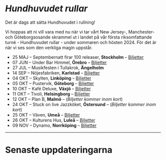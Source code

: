 
# *Hundhuvudet rullar*

Det är dags att sätta Hundhuvudet i rullning!

Vi hoppas att ni vill vara med nu när vi tar vårt New Jersey-, Manchester- och Göteborgsosande skrammel ut i landet på vår första riksomfattande turné - Hundhuvudet rullar - under sommaren och hösten 2024. För det är när vi ses som den verkliga magin uppstår.

- 25 MAJ – Septembernatt firar 100 releaser, **Stockholm** – [Biljetter](https://www.tickster.com/sv/events/y1y32b178mr8nnl/2024-05-25/septembernatt-100-releaser)  
- 07 JUN – Under Bar Himmel, **Örebro** – [Biljetter](https://www.tickster.com/sv/events/x2cvw3avgtpz9l7/2024-06-07/hastpojken-division-7-under-bar-himmel)  
- 27 JUL – Musikfesten i Tullakrok, **Ängelholm**  
- 14 SEP – Nöjesfabriken, **Karlstad** – [Biljetter](https://secure.tickster.com/41uxekj7grzp40v)  
- 04 OKT – Skylten, **Linköping** – [Biljetter](https://secure.tickster.com/a3tnyhe90cwwg3v)  
- 05 OKT – Pustervik, **Göteborg** – [Biljetter](https://www.tickster.com/sv/events/dhpk3h56wypl2xy)  
- 10 OKT – Kafé Deluxe, **Växjö** – [Biljetter](https://www.biljettkiosken.se/event/241010-kafedeluxe)  
- 11 OKT – Tivoli, **Helsingborg** – [Biljetter](https://secure.tickster.com/41uxekj7grzp40v)  
- 12 OKT – Plan B, **Malmö** – (*Biljetter kommer inom kort*)  
- 24 OKT – Stuck on live Jazzköket, **Östersund** – (*Biljetter kommer inom kort*)  
- 25 OKT – Väven, **Umeå** – [Biljetter](https://www.tickster.com/se/sv/events/ncryt25r0mc208z)  
- 26 OKT – Kulturens Hus, **Luleå** – [Biljetter](https://secure.tickster.com/lwy8hckhmx8yt9n)  
- 09 NOV – Dynamo, **Norrköping** – [Biljetter](https://secure.tickster.com/a1tv3rta87bmzav)  


---

# Senaste uppdateringarna
